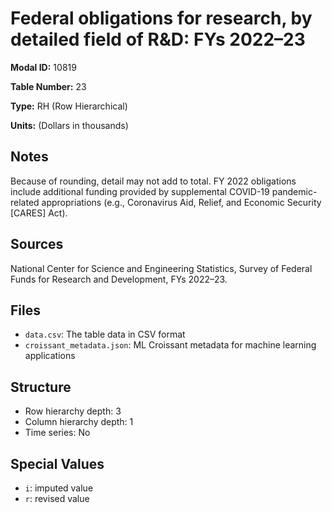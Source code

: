 # Federal obligations for research, by detailed field of R&D: FYs 2022&#8211;23

**Modal ID:** 10819

**Table Number:** 23

**Type:** RH (Row Hierarchical)

**Units:** (Dollars in thousands)

## Notes

Because of rounding, detail may not add to total. FY 2022 obligations include additional funding provided by supplemental COVID-19 pandemic-related appropriations (e.g., Coronavirus Aid, Relief, and Economic Security [CARES] Act).

## Sources

National Center for Science and Engineering Statistics, Survey of Federal Funds for Research and Development, FYs 2022–23.

## Files

- `data.csv`: The table data in CSV format
- `croissant_metadata.json`: ML Croissant metadata for machine learning applications

## Structure

- Row hierarchy depth: 3
- Column hierarchy depth: 1
- Time series: No

## Special Values

- `i`: imputed value
- `r`: revised value

